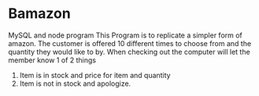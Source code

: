 # Bamazon
MySQL and node program
This Program is to replicate a simpler form of amazon.
The customer is offered 10 different times to choose from and the quantity they would like to by.
When checking out the computer will let the member know 1 of 2 things
1. Item is in stock and price for item and quantity
2. Item is not in stock and apologize.

